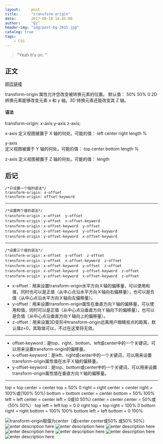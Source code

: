 ```yaml
---
layout:     post
title:      "transform-origin"
date:       2017-08-10 14:45:00
author:     "Qz"
header-img: "img/post-bg-2015.jpg"
catalog: true
tags:
    - CSS
---
```


> “Yeah It's on. ”


## 正文


[网页链接](http://blog.csdn.net/xu_ya_fei/article/details/51711968)

transform-origin 属性允许您改变被转换元素的位置。
默认值： 50% 50% 0
2D 转换元素能够改变元素 x 和 y 轴。3D 转换元素还能改变其 Z 轴。

#### 语法
transform-origin: x-axis y-axis z-axis;

x-axis
定义视图被置于 X 轴的何处。可能的值：
left center right length %


y-axis	
定义视图被置于 Y 轴的何处。可能的值：
top center bottom length %

z-axis
定义视图被置于 Z 轴的何处。可能的值：
length

## 后记
```
/*只设置一个值的语法*/
transform-origin: x-offset
transform-origin: offset-keyword
```


----------


```
/*设置两个值的语法*/
transform-origin：x-offset  y-offset
transform-origin：y-offset  x-offset-keyword
transform-origin：x-offset-keyword  y-offset
transform-origin：x-offset-keyword  y-offset-keyword
transform-origin：y-offset-keyword  x-offset-keyword
```


----------


```
/*设置三个值的语法*/
transform-origin：x-offset  y-offset  z-offset
transform-origin：y-offset  x-offset-keyword  z-offset
transform-origin：x-offset-keyword  y-offset  z-offset
transform-origin：x-offset-keyword  y-offset-keyword  z-offset
transform-origin：y-offset-keyword  x-offset-keyword  z-offset
```

* x-offset：用来设置transform-origin水平方向Ｘ轴的偏移量，可以使用和值，同时也可以是正值（从中心点沿水平方向Ｘ轴向右偏移量），也可以是负值（从中心点沿水平方向Ｘ轴向左偏移量）。
* y-offset：用来设置transform-origin属性在垂直方向Ｙ轴的偏移量，可以使用和值，同时可以是正值（从中心点沿垂直方向Ｙ轴向下的偏移量），也可以是负值（从中心点沿垂直方向Ｙ轴向上的偏移量）。
* z-offset：用来设置3D变形中transform-origin远离用户眼睛视点的距离，默认值z=0，其取值可以，不过在这里将无效。


----------


* offset-keyword：是top、right、bottom、left或center中的一个关键词，可以用来设置transform-origin的偏移量。
* x-offset-keyword：是left、right或center中的一个关键词，可以用来设置transform-origin属性值在水平Ｘ轴的偏移量。
* y-offset-keyword：是top、bottom或center中的一个关键词，可以用来设置transform-origin属性值在垂直方向Ｙ轴的偏移量。


----------


 top = top center = center top = 50% 0
 right = right center = center right = 100%或(100% 50%)
 bottom = bottom center = center bottom = 50% 100%
 left = left center = center left = 0或(0 50%)
 center = center center = 50%或（50% 50%）
 top left = left top = 0 0
 right top = top right = 100% 0
 bottom right = right bottom = 100% 100%
 bottom left = left bottom = 0 100%

![transform-origin取值为center（或center center或50% 或50% 50%）][1]
![enter description here][2]
![enter description here][3]
![enter description here][4]
![enter description here][5]
![enter description here][6]
![enter description here][7]
![enter description here][8]


  [1]: http://w3cplus-cdn2.u.qiniudn.com/sites/default/files/styles/print_image/public/blogs/2013/1311/transform-3.jpg
  [2]: http://w3cplus-cdn2.u.qiniudn.com/sites/default/files/styles/print_image/public/blogs/2013/1311/transform-4.jpg
  [3]: http://w3cplus-cdn2.u.qiniudn.com/sites/default/files/styles/print_image/public/blogs/2013/1311/transform-5.jpg
  [4]: http://w3cplus-cdn2.u.qiniudn.com/sites/default/files/styles/print_image/public/blogs/2013/1311/transform-6.jpg
  [5]: http://w3cplus-cdn2.u.qiniudn.com/sites/default/files/styles/print_image/public/blogs/2013/1311/transform-7.jpg
  [6]: http://w3cplus-cdn2.u.qiniudn.com/sites/default/files/styles/print_image/public/blogs/2013/1311/transform-8.jpg
  [7]: http://w3cplus-cdn2.u.qiniudn.com/sites/default/files/styles/print_image/public/blogs/2013/1311/transform-9.jpg
  [8]: http://w3cplus-cdn2.u.qiniudn.com/sites/default/files/styles/print_image/public/blogs/2013/1311/transform-11.jpg